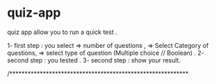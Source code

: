# quiz-app

quiz app allow you to  run a quick test .

1- first step : you select 
    => number of questions ,
    => Select Category  of questions,
    => select type  of question (Multiple choice // Boolean) .
2- second step : you  tested .
3- second step : show your result.

/***********************************************************